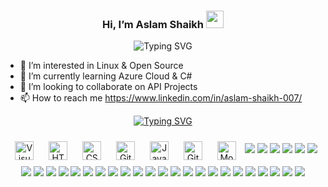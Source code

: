 <h3 align="center">
  Hi, I’m Aslam Shaikh
  <img src="https://media.giphy.com/media/hvRJCLFzcasrR4ia7z/giphy.gif" width="28">
</h3>

<p align="center">
<img src="https://readme-typing-svg.herokuapp.com?font=Fira+Code&duration=4000&pause=1000&color=F75C7E&center=true&width=435&lines=2%2B+years+of+professional+experience." alt="Typing SVG" /></a>
</p>

- 👀 I’m interested in Linux & Open Source 
- 🌱 I’m currently learning Azure Cloud & C#
- 💞️ I’m looking to collaborate on API Projects
- 📫 How to reach me https://www.linkedin.com/in/aslam-shaikh-007/

<p align="center">
<a href="https://git.io/typing-svg"><img src="https://readme-typing-svg.herokuapp.com?font=Fira+Code&size=18&pause=1000&color=F75C7E&center=true&vCenter=true&width=500&height=30&lines=Languages+%26+Technologies+Used." alt="Typing SVG" /></a>
</p>

<div align="center">
<img align="center" alt="Visual Studio Code" width="30px" src="https://cdn.jsdelivr.net/gh/devicons/devicon/icons/vscode/vscode-original.svg" style="padding:10px;" />
<img align="center" alt="HTML5" width="30px" src="https://cdn.jsdelivr.net/gh/devicons/devicon/icons/html5/html5-original.svg" style="padding:10px;" />
<img align="center" alt="CSS3" width="30px" src="https://cdn.jsdelivr.net/gh/devicons/devicon/icons/css3/css3-original.svg" style="padding:10px;" /> 
<img align="center" alt="GitHub" width="30px" src="https://user-images.githubusercontent.com/3369400/139448065-39a229ba-4b06-434b-bc67-616e2ed80c8f.png" style="padding:10px;" />
<img align="center" alt="JavaScript" width="30px" src="https://cdn.jsdelivr.net/gh/devicons/devicon/icons/javascript/javascript-original.svg" style="padding:10px;" />
<img align="center" alt="Git" width="30px" src="https://cdn.jsdelivr.net/gh/devicons/devicon/icons/git/git-original.svg" style="padding:10px;" />
<img align="center" alt="MongoDB" width="30px" src="https://cdn.jsdelivr.net/gh/devicons/devicon/icons/mongodb/mongodb-original.svg" style="padding:10px;"/>
    
   <img src="https://cdn.jsdelivr.net/gh/devicons/devicon/icons/androidstudio/androidstudio-original.svg" />
   <img src="https://cdn.jsdelivr.net/gh/devicons/devicon/icons/arduino/arduino-original-wordmark.svg" />
   <img src="https://cdn.jsdelivr.net/gh/devicons/devicon/icons/visualstudio/visualstudio-plain.svg" />
   <img src="https://cdn.jsdelivr.net/gh/devicons/devicon/icons/dotnetcore/dotnetcore-original.svg" />
   <img src="https://cdn.jsdelivr.net/gh/devicons/devicon/icons/angularjs/angularjs-original.svg" />
   <img src="https://cdn.jsdelivr.net/gh/devicons/devicon/icons/atom/atom-original.svg" />
   <img src="https://cdn.jsdelivr.net/gh/devicons/devicon/icons/bitbucket/bitbucket-original-wordmark.svg" />
   <img src="https://cdn.jsdelivr.net/gh/devicons/devicon/icons/bootstrap/bootstrap-original.svg" />
   <img src="https://cdn.jsdelivr.net/gh/devicons/devicon/icons/csharp/csharp-original.svg" />
   <img src="https://cdn.jsdelivr.net/gh/devicons/devicon/icons/figma/figma-original.svg" />
   <img src="https://cdn.jsdelivr.net/gh/devicons/devicon/icons/filezilla/filezilla-plain.svg" />
   <img src="https://cdn.jsdelivr.net/gh/devicons/devicon/icons/gradle/gradle-plain.svg" />
   <img src="https://cdn.jsdelivr.net/gh/devicons/devicon/icons/java/java-original.svg" />
   <img src="https://cdn.jsdelivr.net/gh/devicons/devicon/icons/kotlin/kotlin-original.svg" />
   <img src="https://cdn.jsdelivr.net/gh/devicons/devicon/icons/linux/linux-original.svg" />
   <img src="https://cdn.jsdelivr.net/gh/devicons/devicon/icons/materialui/materialui-original.svg" />
   <img src="https://cdn.jsdelivr.net/gh/devicons/devicon/icons/nuget/nuget-original.svg" />
   <img src="https://cdn.jsdelivr.net/gh/devicons/devicon/icons/npm/npm-original-wordmark.svg" />
   <img src="https://cdn.jsdelivr.net/gh/devicons/devicon/icons/nodejs/nodejs-original-wordmark.svg" />
   <img src="https://cdn.jsdelivr.net/gh/devicons/devicon/icons/opensuse/opensuse-original-wordmark.svg" />
   <img src="https://cdn.jsdelivr.net/gh/devicons/devicon/icons/postgresql/postgresql-plain.svg" />
   <img src="https://cdn.jsdelivr.net/gh/devicons/devicon/icons/sourcetree/sourcetree-original.svg" />
   <img src="https://cdn.jsdelivr.net/gh/devicons/devicon/icons/microsoftsqlserver/microsoftsqlserver-plain-wordmark.svg" />
   <img src="https://cdn.jsdelivr.net/gh/devicons/devicon/icons/tailwindcss/tailwindcss-plain.svg" />
   <img src="https://cdn.jsdelivr.net/gh/devicons/devicon/icons/knockout/knockout-plain-wordmark.svg" />
   <img src="https://cdn.jsdelivr.net/gh/devicons/devicon/icons/firebase/firebase-plain.svg" />
   <img src="https://cdn.jsdelivr.net/gh/devicons/devicon/icons/docker/docker-original.svg" />
   <img src="https://cdn.jsdelivr.net/gh/devicons/devicon/icons/bash/bash-original.svg" />
   <img src="https://cdn.jsdelivr.net/gh/devicons/devicon/icons/azure/azure-original.svg" />
   
  
</div>

<!---
BeingTiger007/BeingTiger007 is a ✨ special ✨ repository because its `README.md` (this file) appears on your GitHub profile.
You can click the Preview link to take a look at your changes.
--->
